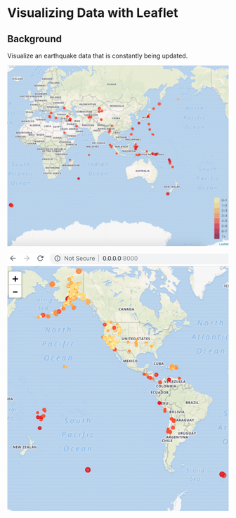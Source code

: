 # Visualizing Data with Leaflet

## Background

 Visualize an earthquake data that is constantly being updated.

![earthquake map with legend](earthquake_legend.png)

![earthquake map 2](earthquake.png)


